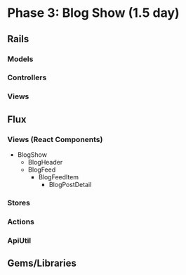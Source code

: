 # Phase 3: Blog Show (1.5 day)

## Rails
### Models

### Controllers

### Views

## Flux
### Views (React Components)
* BlogShow
  * BlogHeader
  * BlogFeed
    * BlogFeedItem
      * BlogPostDetail

### Stores

### Actions

### ApiUtil

## Gems/Libraries
